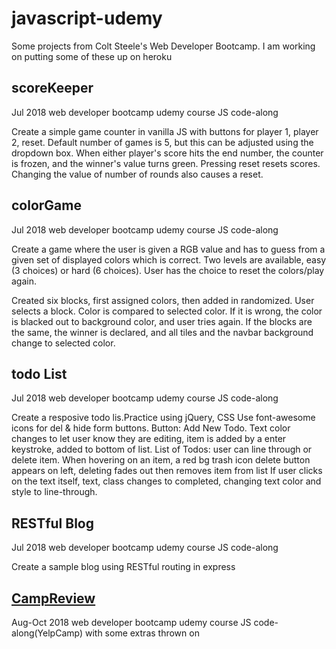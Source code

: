 # javascript-udemy
Some projects from Colt Steele's Web Developer Bootcamp. I am working on putting some of these up on heroku

## scoreKeeper
Jul 2018  web developer bootcamp udemy course JS code-along

Create a simple game counter in vanilla JS with buttons for player 1, player 2, reset. 
Default number of games is 5, but this can be adjusted using the dropdown box. When either player's 
score hits the end number, the counter is frozen, and the winner's value turns green. 
Pressing reset resets scores. Changing the value of number of rounds also causes a reset.

## colorGame
Jul 2018  web developer bootcamp udemy course JS code-along

Create a game where the user is given a RGB value and has to guess from a given set of displayed colors which is correct. Two levels are available, easy (3 choices) or hard (6 choices). User has the choice to reset the colors/play again.

Created six blocks, first assigned colors, then added in randomized.
User selects a block. Color is compared to selected color. If it is wrong, the color is blacked out to background color, and user tries again.
If the blocks are the same, the winner is declared, and all tiles and the navbar background change to selected color.

## todo List
Jul 2018 web developer bootcamp udemy course JS code-along

Create a resposive todo lis.Practice using jQuery, CSS
Use font-awesome icons for del & hide form buttons. Button: Add New Todo. Text color changes to let user know they are editing, item is added by a enter keystroke, added to bottom of list.
List of Todos: user can line through or delete item. When hovering on an item, a red bg trash icon delete button appears on left, deleting fades out then removes item from list If user clicks on the text itself, text, class changes to completed, changing text color and style to line-through.

## RESTful Blog
Jul 2018 web developer bootcamp udemy course JS code-along

Create a sample blog using RESTful routing in express

## [CampReview](../../../CampReview)
Aug-Oct 2018 web developer bootcamp udemy course JS code-along(YelpCamp) with some extras thrown on
